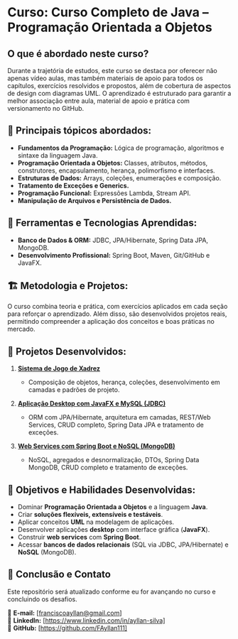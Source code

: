 # Curso: Curso Completo de **Java** – Programação Orientada a Objetos

## O que é abordado neste curso?

Durante a trajetória de estudos, este curso se destaca por oferecer não apenas vídeo aulas, mas também materiais de apoio para todos os capítulos, exercícios resolvidos e propostos, além de cobertura de aspectos de design com diagramas UML. O aprendizado é estruturado para garantir a melhor associação entre aula, material de apoio e prática com versionamento no GitHub.

## 📌 **Principais tópicos abordados:**

- **Fundamentos da Programação:** Lógica de programação, algoritmos e sintaxe da linguagem Java.
- **Programação Orientada a Objetos:** Classes, atributos, métodos, construtores, encapsulamento, herança, polimorfismo e interfaces.
- **Estruturas de Dados:** Arrays, coleções, enumerações e composição.
- **Tratamento de Exceções e Generics.**
- **Programação Funcional:** Expressões Lambda, Stream API.
- **Manipulação de Arquivos e Persistência de Dados.**



## 🔧 **Ferramentas e Tecnologias Aprendidas:**

- **Banco de Dados & ORM:** JDBC, JPA/Hibernate, Spring Data JPA, MongoDB.
- **Desenvolvimento Profissional:** Spring Boot, Maven, Git/GitHub e JavaFX.



## 🏗 **Metodologia e Projetos:**

O curso combina teoria e prática, com exercícios aplicados em cada seção para reforçar o aprendizado. Além disso, são desenvolvidos projetos reais, permitindo compreender a aplicação dos conceitos e boas práticas no mercado.

## 🔗 **Projetos Desenvolvidos:**

1. **[Sistema de Jogo de Xadrez](https://github.com/FAyllan111/projeto_jogo_xadrez)**  
   - Composição de objetos, herança, coleções, desenvolvimento em camadas e padrões de projeto.

2. **[Aplicação Desktop com JavaFX e MySQL (JDBC)](https://github.com/FAyllan111/projeto_app_desktop)**  
   - ORM com JPA/Hibernate, arquitetura em camadas, REST/Web Services, CRUD completo, Spring Data JPA e tratamento de exceções.

3. **[Web Services com Spring Boot e NoSQL (MongoDB)](https://github.com/FAyllan111/projeto_web_service)**  
   - NoSQL, agregados e desnormalização, DTOs, Spring Data MongoDB, CRUD completo e tratamento de exceções.

## 🎯 **Objetivos e Habilidades Desenvolvidas:**

- Dominar **Programação Orientada a Objetos** e a linguagem **Java**.
- Criar **soluções flexíveis, extensíveis e testáveis**.
- Aplicar conceitos **UML** na modelagem de aplicações.
- Desenvolver aplicações **desktop** com interface gráfica (**JavaFX**).
- Construir **web services** com **Spring Boot**.
- Acessar **bancos de dados relacionais** (SQL via JDBC, JPA/Hibernate) e **NoSQL** (MongoDB).



## 📢 Conclusão e Contato

Este repositório será atualizado conforme eu for avançando no curso e concluindo os desafios. 

📧 **E-mail:** [franciscoayllan@gmail.com]  
🔗 **LinkedIn:** [https://www.linkedin.com/in/ayllan-silva]   
🐙 **GitHub:** [https://github.com/FAyllan111]  
